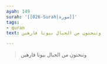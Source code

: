 ```yaml
---
ayah: 149
surah: '[[026-Surah|سورة]]'
tags:
- quran
text: وتنحتون من الجبال بيوتا فارهين

---
```

> وتنحتون من الجبال بيوتا فارهين
